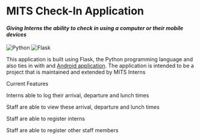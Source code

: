 # MITS Check-In Application

#### _**Giving Interns the ability to check in using a computer or their mobile devices**_

![Python][python picture] ![Flask][flask picture]

This application is built using Flask, the Python programming language and also ties in with and [Android application][android_checkin_repo]. The application is intended to be a project that is maintained and extended by MITS Interns

Current Features

Interns able to log their arrival, departure and lunch times

Staff are able to view these arrival, departure and lunch times 

Staff are able to register interns

Staff are able to register other staff members



[python picture]: https://www.python.org/static/img/python-logo.png
[flask picture]: http://flask.pocoo.org/docs/0.12/_static/flask.png
[android_checkin_repo]: https://github.com/JoeyCodinja/CheckIn-App